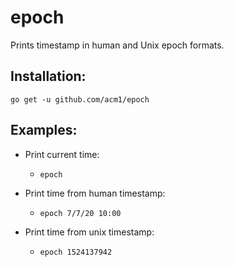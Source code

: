 epoch
=====

Prints timestamp in human and Unix epoch formats.

## Installation:

`go get -u github.com/acm1/epoch`

## Examples:

* Print current time:
    * `epoch`

* Print time from human timestamp:
    * `epoch 7/7/20 10:00`

* Print time from unix timestamp:
    * `epoch 1524137942` 
